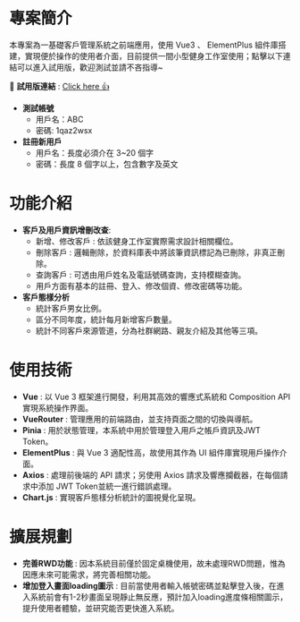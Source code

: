 # 專案簡介
本專案為一基礎客戶管理系統之前端應用，使用 Vue3 、 ElementPlus 組件庫搭建，實現便於操作的使用者介面，目前提供一間小型健身工作室使用；點擊以下連結可以進入試用版，歡迎測試並請不吝指導~

🔗 **試用版連結** : <a href="https://seanhuang110633.github.io/ManageSystem_Frontend_Demo/" target="_blank" rel="noopener noreferrer"> Click here 👍</a>

+ **測試帳號**
  + 用戶名：ABC
  + 密碼: 1qaz2wsx
+ **註冊新用戶**
  + 用戶名：長度必須介在 3~20 個字
  + 密碼：長度 8 個字以上，包含數字及英文

# 功能介紹
+ **客戶及用戶資訊增刪改查**:
  +  新增、修改客戶 : 依該健身工作室實際需求設計相關欄位。
  +  刪除客戶 : 邏輯刪除，於資料庫表中將該筆資訊標記為已刪除，非真正刪除。
  +  查詢客戶 : 可透由用戶姓名及電話號碼查詢，支持模糊查詢。
  +  用戶方面有基本的註冊、登入、修改個資、修改密碼等功能。
+ **客戶態樣分析** 
  + 統計客戶男女比例。
  + 區分不同年度，統計每月新增客戶數量。
  + 統計不同客戶來源管道，分為社群網路、親友介紹及其他等三項。
# 使用技術
+ **Vue** : 以 Vue 3 框架進行開發，利用其高效的響應式系統和 Composition API 實現系統操作界面。
+ **VueRouter** : 管理應用的前端路由，並支持頁面之間的切換與導航。
+ **Pinia** : 用於狀態管理，本系統中用於管理登入用戶之帳戶資訊及JWT Token。
+ **ElementPlus** : 與 Vue 3 適配性高，故使用其作為 UI 組件庫實現用戶操作介面。
+ **Axios** : 處理前後端的 API 請求；另使用 Axios 請求及響應攔截器，在每個請求中添加 JWT Token並統一進行錯誤處理。
+ **Chart.js** : 實現客戶態樣分析統計的圖視覺化呈現。
# 擴展規劃
+ **完善RWD功能** : 因本系統目前僅於固定桌機使用，故未處理RWD問題，惟為因應未來可能需求，將完善相關功能。
+ **增加登入畫面loading圖示** : 目前當使用者輸入帳號密碼並點擊登入後，在進入系統前會有1-2秒畫面呈現靜止無反應，預計加入loading進度條相關圖示，提升使用者體驗，並研究能否更快進入系統。

